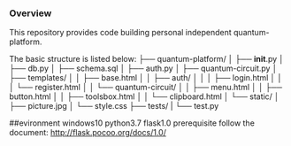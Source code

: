 ### Overview

This repository provides code building personal independent quantum-platform.

The basic structure is listed below:
├── quantum-platform/
│   ├── __init__.py
│   ├── db.py
│   ├── schema.sql
│   ├── auth.py
│   ├── quantum-circuit.py
│   ├── templates/
│   │   ├── base.html
│   │   ├── auth/
│   │   │   ├── login.html
│   │   │   └── register.html
│   │   └── quantum-circuit/
│   │       ├── menu.html
│   │       ├── button.html
│   │       ├── toolsbox.html
│   │       └── clipboard.html
│   └── static/
│       ├── picture.jpg
│       └── style.css
├── tests/
|   └── test.py

##evironment
windows10
python3.7 flask1.0 
prerequisite follow the document: 
http://flask.pocoo.org/docs/1.0/
